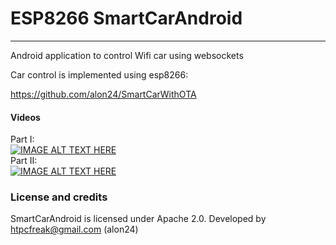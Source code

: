 # ESP8266 SmartCarAndroid
------

Android application to control Wifi car using websockets

Car control is implemented using esp8266:

https://github.com/alon24/SmartCarWithOTA

#### Videos

Part I:</br>
[![IMAGE ALT TEXT HERE](http://img.youtube.com/vi/SP16IC3cjSQ/0.jpg)](https://www.youtube.com/watch?v=SP16IC3cjSQ)
</br>
Part II:</br>
[![IMAGE ALT TEXT HERE](http://img.youtube.com/vi/6NuD5W3aYoI/0.jpg)](https://www.youtube.com/watch?v=6NuD5W3aYoI)
</br>

### License and credits

SmartCarAndroid is licensed under Apache 2.0.
Developed by htpcfreak@gmail.com (alon24)

